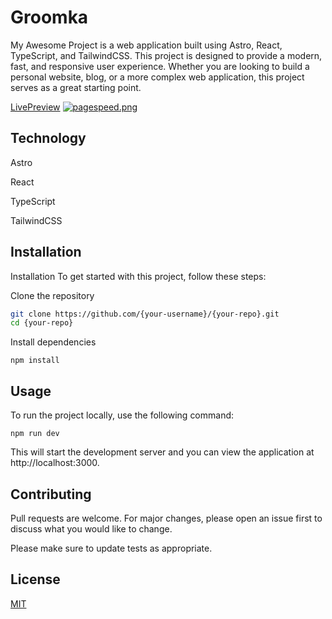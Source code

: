 # Groomka
My Awesome Project is a web application built using Astro, React, TypeScript, and TailwindCSS. This project is designed to provide a modern, fast, and responsive user experience. Whether you are looking to build a personal website, blog, or a more complex web application, this project serves as a great starting point.

[LivePreview](www.groomka.vercel.app)
[![pagespeed.png](https://i.postimg.cc/Y219kwyK/pagespeed.png)](https://postimg.cc/23SmFgD2)
## Technology

Astro

React 

TypeScript

TailwindCSS
## Installation
Installation
To get started with this project, follow these steps:

Clone the repository

``` bash
git clone https://github.com/{your-username}/{your-repo}.git
cd {your-repo}
```
Install dependencies
```
npm install
```

## Usage
To run the project locally, use the following command:

```
npm run dev
```
This will start the development server and you can view the application at http://localhost:3000.

## Contributing

Pull requests are welcome. For major changes, please open an issue first
to discuss what you would like to change.

Please make sure to update tests as appropriate.

## License

[MIT](https://choosealicense.com/licenses/mit/)